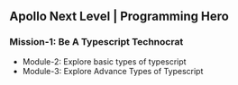 ## Apollo Next Level | Programming Hero

### Mission-1: Be A Typescript Technocrat

- Module-2: Explore basic types of typescript
- Module-3: Explore Advance Types of Typescript